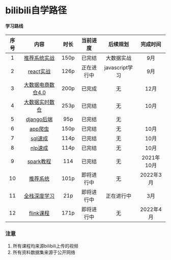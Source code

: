 # bilibili自学路径

#### 学习路线 
| 序号| 内容 | 时长 |当前进度|后续规划|完成时间|
| :---: | :----: | :----: |:----: |:----: |:----: |
| 1 | [推荐系统实战](https://www.bilibili.com/video/BV1dQ4y1C789) | 150p |已完结 |大数据实战|9月
| 2 | [react实战](https://www.bilibili.com/video/BV1wy4y1D7JT)| 126p|正在进行中|javascript学习|9月
| 3 | [大数据电商数仓4.0](https://www.bilibili.com/video/BV1rL411E7uz)| 200p|已完成|无|12月
| 4 | [大数据实时数仓](https://www.bilibili.com/video/BV1yZ4y1A74d)| 253p|已完结|无|10月
| 5 | [django后端](https://www.bilibili.com/video/BV1kX4y1P7iB)| 95p|已完结|无|
| 6 | [app爬虫](https://www.bilibili.com/video/BV1r541137i)| 150p|已完结|无|10月
| 7 | [sql速成](https://www.bilibili.com/video/BV1Kq4y1D79S)| 114p|已完结|无|10月
| 8 | [nlp速成](https://www.bilibili.com/video/BV17y4y1m737)| 114p|已完结|无|10月
| 9 | [spark教程](https://www.bilibili.com/video/BV11A411L7CK)| 114|已完结|无|2021年10月
| 10 | [推荐系统](https://www.bilibili.com/video/BV1934y1d7Gs?p=1)| 101p|即将进行中|无|2022年3月
| 11 | [全栈深度学习](https://www.bilibili.com/video/BV1BT4y1P7u6?p=1)| 21p|即将进行中|正在进行中|3月
| 12 | [flink课程](https://www.bilibili.com/video/BV133411s7Sa)| 171p|即将进行中|无|2022年4月




### 注意
1. 所有课程均来源bilibili上传的视频
2. 所有资料数据集来源于公开网络
